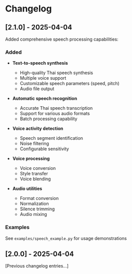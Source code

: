 # Changelog

## [2.1.0] - 2025-04-04

Added comprehensive speech processing capabilities:

### Added

- **Text-to-speech synthesis**
  - High-quality Thai speech synthesis
  - Multiple voice support
  - Customizable speech parameters (speed, pitch)
  - Audio file output

- **Automatic speech recognition**  
  - Accurate Thai speech transcription
  - Support for various audio formats
  - Batch processing capability

- **Voice activity detection**
  - Speech segment identification  
  - Noise filtering
  - Configurable sensitivity

- **Voice processing**  
  - Voice conversion
  - Style transfer
  - Voice blending

- **Audio utilities**
  - Format conversion  
  - Normalization
  - Silence trimming
  - Audio mixing

### Examples

See `examples/speech_example.py` for usage demonstrations

## [2.0.0] - 2025-04-04

[Previous changelog entries...]
